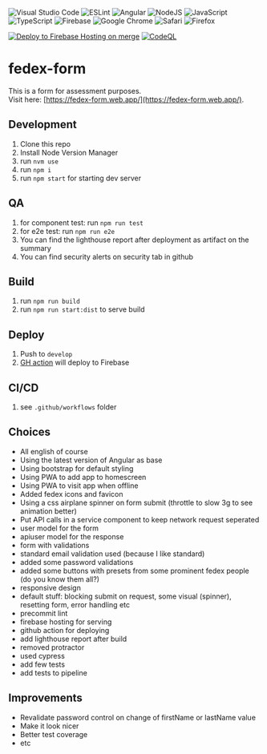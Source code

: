 ![Visual Studio Code](https://img.shields.io/badge/Visual%20Studio%20Code-0078d7.svg?style=for-the-badge&logo=visual-studio-code&logoColor=white)
![ESLint](https://img.shields.io/badge/ESLint-4B3263?style=for-the-badge&logo=eslint&logoColor=white)
![Angular](https://img.shields.io/badge/angular-%23DD0031.svg?style=for-the-badge&logo=angular&logoColor=white)
![NodeJS](https://img.shields.io/badge/node.js-6DA55F?style=for-the-badge&logo=node.js&logoColor=white)
![JavaScript](https://img.shields.io/badge/javascript-%23323330.svg?style=for-the-badge&logo=javascript&logoColor=%23F7DF1E)
![TypeScript](https://img.shields.io/badge/typescript-%23007ACC.svg?style=for-the-badge&logo=typescript&logoColor=white)
![Firebase](https://img.shields.io/badge/firebase-%23039BE5.svg?style=for-the-badge&logo=firebase)
![Google Chrome](https://img.shields.io/badge/Google%20Chrome-4285F4?style=for-the-badge&logo=GoogleChrome&logoColor=white)
![Safari](https://img.shields.io/badge/Safari-000000?style=for-the-badge&logo=Safari&logoColor=white)
![Firefox](https://img.shields.io/badge/Firefox-FF7139?style=for-the-badge&logo=Firefox-Browser&logoColor=white)

[![Deploy to Firebase Hosting on merge](https://github.com/iceicerickert/fedex-form/actions/workflows/firebase-hosting-merge.yml/badge.svg?branch=develop)](https://github.com/iceicerickert/fedex-form/actions/workflows/firebase-hosting-merge.yml)
[![CodeQL](https://github.com/iceicerickert/fedex-form/actions/workflows/codeql.yml/badge.svg?branch=develop)](https://github.com/iceicerickert/fedex-form/actions/workflows/codeql.yml)

# fedex-form

This is a form for assessment purposes.  
Visit here: [https://fedex-form.web.app/](https://fedex-form.web.app/).  


## Development

1. Clone this repo
1. Install Node Version Manager
1. run `nvm use`
1. run `npm i`
1. run `npm start` for starting dev server


## QA

1. for component test: run `npm run test`
1. for e2e test: run `npm run e2e`
1. You can find the lighthouse report after deployment as artifact on the summary
1. You can find security alerts on security tab in github


## Build

1. run `npm run build`
1. run `npm run start:dist` to serve build


## Deploy

1. Push to `develop`
1. [GH action](https://github.com/iceicerickert/fedex-form/actions/workflows/firebase-hosting-merge.yml) will deploy to Firebase


## CI/CD

1. see `.github/workflows` folder


## Choices

- All english of course
- Using the latest version of Angular as base
- Using bootstrap for default styling
- Using PWA to add app to homescreen
- Using PWA to visit app when offline
- Added fedex icons and favicon
- Using a css airplane spinner on form submit (throttle to slow 3g to see animation better)
- Put API calls in a service component to keep network request seperated
- user model for the form
- apiuser model for the response
- form with validations
- standard email validation used (because I like standard)
- added some password validations
- added some buttons with presets from some prominent fedex people (do you know them all?)
- responsive design
- default stuff: blocking submit on request, some visual (spinner), resetting form, error handling etc
- precommit lint
- firebase hosting for serving
- github action for deploying
- add lighthouse report after build
- removed protractor
- used cypress
- add few tests
- add tests to pipeline


 ## Improvements

- Revalidate password control on change of firstName or lastName value
- Make it look nicer
- Better test coverage
- etc
